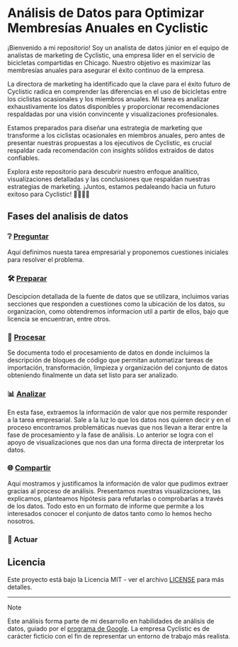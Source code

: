 # Análisis de Datos para Optimizar Membresías Anuales en Cyclistic

¡Bienvenido a mi repositorio! Soy un analista de datos júnior en el equipo de analistas de marketing de Cyclistic, una empresa líder en el servicio de bicicletas compartidas en Chicago. Nuestro objetivo es maximizar las membresías anuales para asegurar el éxito continuo de la empresa.

La directora de marketing ha identificado que la clave para el éxito futuro de Cyclistic radica en comprender las diferencias en el uso de bicicletas entre los ciclistas ocasionales y los miembros anuales. Mi tarea es analizar exhaustivamente los datos disponibles y proporcionar recomendaciones respaldadas por una visión convincente y visualizaciones profesionales.

Estamos preparados para diseñar una estrategia de marketing que transforme a los ciclistas ocasionales en miembros anuales, pero antes de presentar nuestras propuestas a los ejecutivos de Cyclistic, es crucial respaldar cada recomendación con insights sólidos extraídos de datos confiables.

Explora este repositorio para descubrir nuestro enfoque analítico, visualizaciones detalladas y las conclusiones que respaldan nuestras estrategias de marketing. ¡Juntos, estamos pedaleando hacia un futuro exitoso para Cyclistic! 🚴🏽‍♂️🚀

## Fases del analisis de datos

### ❔ [Preguntar](https://github.com/alabacw74/analisis-datos-bicicletas-compartidas/blob/main/proceso_analitico/preguntar.md "Documentación de la fase inicial")
Aquí definimos nuesta tarea empresarial y proponemos cuestiones iniciales para resolver el problema.

### 🛠️ [Preparar](https://github.com/alabacw74/analisis-datos-bicicletas-compartidas/blob/main/proceso_analitico/preparar.md "Documentación de la preparación de los datos")
Descipcion detallada de la fuente de datos que se utilizara, incluimos varias secciones que responden a cuestiones como la ubicación de los datos, su organizacion, como obtendremos informacion util a partir de ellos, bajo que licencia se encuentran, entre otros.

### 🔄 [Procesar](https://github.com/alabacw74/analisis-datos-bicicletas-compartidas/blob/main/proceso_analitico/Procesar/procesar.md "Documentación del procesamiento de los datos")
Se documenta todo el procesamiento de datos en donde incluimos la descripción de bloques de código que permitan automatizar tareas de importación, transformación, limpieza y organización del conjunto de datos obteniendo finalmente un data set listo para ser analizado.

### 📊 [Analizar](https://github.com/alabacw74/analisis-datos-bicicletas-compartidas/blob/main/proceso_analitico/Analizar/analizar.md "Documentación del proceso de analisís")

En esta fase, extraemos la información de valor que nos permite responder a la tarea empresarial. Sale a la luz lo que los datos nos quieren decir y en el proceso encontramos problemáticas nuevas que nos llevan a iterar entre la fase de procesamiento y la fase de análisis. Lo anterior se logra con el apoyo de visualizaciones que nos dan una forma directa de interpretar los datos.

### 🌐 [Compartir](https://github.com/alabacw74/analisis-datos-bicicletas-compartidas/blob/main/proceso_analitico/Compartir/compartir.md "Resumen y discusión de información obtenida")

Aquí mostramos y justificamos la información de valor que pudimos extraer gracias al proceso de análisis. Presentamos nuestras visualizaciones, las explicamos, planteamos hipótesis para refutarlas o comprobarlas a través de los datos. Todo esto en un formato de informe que permite a los interesados conocer el conjunto de datos tanto como lo hemos hecho nosotros.

### 🚀 Actuar


## Licencia

Este proyecto está bajo la Licencia MIT - ver el archivo [LICENSE](LICENSE) para más detalles.

---
> [!NOTE]
> Este análisis forma parte de mi desarrollo en habilidades de análisis de datos, guiado por el [programa de Google](https://www.coursera.org/learn/completa-un-caso-practico/supplement/7PGIT/caso-practico-1-como-lograr-el-exito-rapido-de-un-negocio-de-bicicletas). La empresa Cyclistic es de carácter ficticio con el fin de representar un entorno de trabajo más realista.
